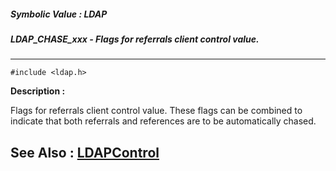 ##### Symbolic Value : LDAP
##### LDAP_CHASE_xxx - Flags for referrals client control value.
---
```
#include <ldap.h>
```
**Description :**

Flags for referrals client control value.  These flags can be combined to 
indicate that both referrals and references are to be automatically chased.

**See Also :**
[LDAPControl](/reference/Data/LDAPControl)
---
